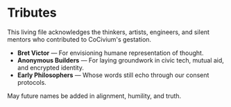 <!-- status: stub; target: 150+ words -->
# Tributes

This living file acknowledges the thinkers, artists, engineers, and silent mentors who contributed to CoCivium's gestation.

- **Bret Victor** — For envisioning humane representation of thought.
- **Anonymous Builders** — For laying groundwork in civic tech, mutual aid, and encrypted identity.
- **Early Philosophers** — Whose words still echo through our consent protocols.

May future names be added in alignment, humility, and truth.


